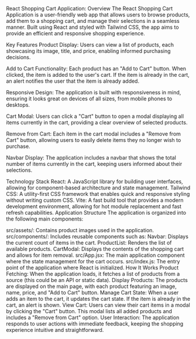React Shopping Cart Application:
Overview
The React Shopping Cart Application is a user-friendly web app that allows users to browse products, add them to a shopping cart, and manage their selections in a seamless manner. Built using React and styled with Tailwind CSS, the app aims to provide an efficient and responsive shopping experience.

Key Features
Product Display: Users can view a list of products, each showcasing its image, title, and price, enabling informed purchasing decisions.

Add to Cart Functionality: Each product has an "Add to Cart" button. When clicked, the item is added to the user's cart. If the item is already in the cart, an alert notifies the user that the item is already added.

Responsive Design: The application is built with responsiveness in mind, ensuring it looks great on devices of all sizes, from mobile phones to desktops.

Cart Modal: Users can click a "Cart" button to open a modal displaying all items currently in the cart, providing a clear overview of selected products.

Remove from Cart: Each item in the cart modal includes a "Remove from Cart" button, allowing users to easily delete items they no longer wish to purchase.

Navbar Display: The application includes a navbar that shows the total number of items currently in the cart, keeping users informed about their selections.

Technology Stack
React: A JavaScript library for building user interfaces, allowing for component-based architecture and state management.
Tailwind CSS: A utility-first CSS framework that enables quick and responsive styling without writing custom CSS.
Vite: A fast build tool that provides a modern development environment, allowing for hot module replacement and fast refresh capabilities.
Application Structure
The application is organized into the following main components:

src/assets/: Contains product images used in the application.
src/components/: Includes reusable components such as:
Navbar: Displays the current count of items in the cart.
ProductList: Renders the list of available products.
CartModal: Displays the contents of the shopping cart and allows for item removal.
src/App.jsx: The main application component where the state management for the cart occurs.
src/index.js: The entry point of the application where React is initialized.
How It Works
Product Fetching: When the application loads, it fetches a list of products from a source (this could be an API or static data).
Display Products: The products are displayed on the main page, with each product featuring an image, name, price, and "Add to Cart" button.
Manage Cart State: When a user adds an item to the cart, it updates the cart state. If the item is already in the cart, an alert is shown.
View Cart: Users can view their cart items in a modal by clicking the "Cart" button. This modal lists all added products and includes a "Remove from Cart" option.
User Interaction: The application responds to user actions with immediate feedback, keeping the shopping experience intuitive and straightforward.
